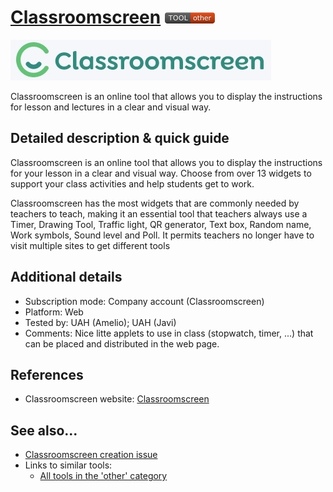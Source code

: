 # [Classroomscreen](https://classroomscreen.com/)  [<img src="images/other.png" align="bottom">](https://github.com/e-CLOSE/Toolbox/issues?q=label%3A01_TOOL+label%3Aother)

![Classroomscreen Logo](images/Classroomscreen.png)

Classroomscreen is an online tool that allows you to display the instructions for lesson and lectures in a clear and visual way.

## Detailed description & quick guide

Classroomscreen is an online tool that allows you to display the instructions for your lesson in a clear and visual way. Choose from over 13 widgets to support your class activities and help students get to work.

Classroomscreen has the most widgets that are commonly needed by teachers to teach, making it an essential tool that teachers always use a Timer, Drawing Tool, Traffic light, QR generator, Text box, Random name, Work symbols, Sound level and Poll. It permits teachers no longer have to visit multiple sites to get different tools

## Additional details

- Subscription mode: Company account (Classroomscreen)
- Platform: Web
- Tested by: UAH (Amelio); UAH (Javi)
- Comments: Nice litte applets to use in class (stopwatch, timer, ...) that can be placed and distributed in the web page.


## References

- Classroomscreen website: [Classroomscreen](https://classroomscreen.com/)


## See also...

- [Classroomscreen creation issue](https://github.com/e-CLOSE/Toolbox/issues/113)
- Links to similar tools:
  - [All tools in the 'other' category](https://github.com/e-CLOSE/Toolbox/issues?q=label%3A01_TOOL+label%3Aother)
